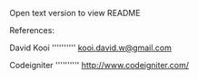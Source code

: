 Open text version to view README

References:

David Kooi
''''''''''
kooi.david.w@gmail.com

Codeigniter
''''''''''
http://www.codeigniter.com/
